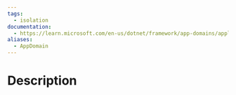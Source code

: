 ```yaml
---
tags:
  - isolation
documentation:
  - https://learn.microsoft.com/en-us/dotnet/framework/app-domains/application-domains
aliases:
  - AppDomain
---
```

# Description
